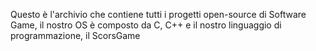 Questo è l'archivio che contiene tutti i progetti open-source di Software Game,
il nostro OS è composto da C, C++ e il nostro linguaggio di programmazione, il ScorsGame
